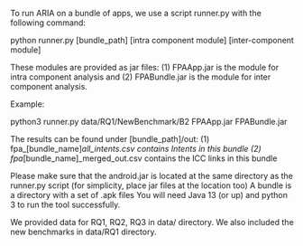 To run ARIA on a bundle of apps, we use a script runner.py with the following command:

python runner.py [bundle_path] [intra component module] [inter-component module]

These modules are provided as jar files: (1) FPAApp.jar is the module for intra component analysis and (2) FPABundle.jar is the module for inter component analysis.

Example:

python3 runner.py data/RQ1/NewBenchmark/B2 FPAApp.jar FPABundle.jar

The results can be found under [bundle_path]/out: 
(1) fpa_[bundle_name]_all_intents.csv contains Intents in this bundle
(2) fpa_[bundle_name]_merged_out.csv contains the ICC links in this bundle


Please make sure that the android.jar is located at the same directory as the runner.py script (for simplicity, place jar files at the location too)
A bundle is a directory with a set of .apk files
You will need Java 13 (or up) and python 3 to run the tool successfully. 

We provided data for RQ1, RQ2, RQ3 in data/ directory.
We also included the new benchmarks in data/RQ1 directory.
